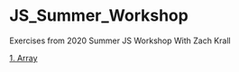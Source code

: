 # JS_Summer_Workshop

Exercises from 2020 Summer JS Workshop 
With Zach Krall

[1. Array](https://inhyelee-data.github.io/JS_Summer_Workshop/1_Array/)
